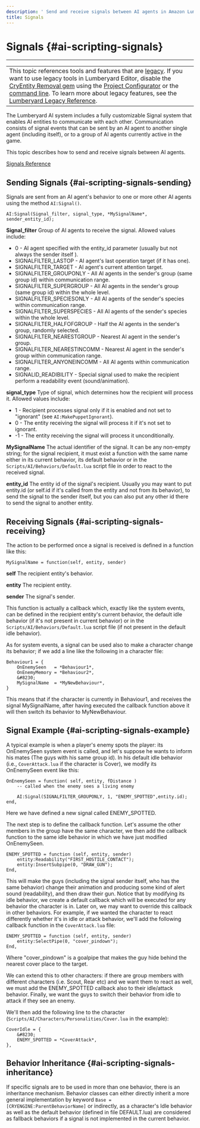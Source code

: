 ```yaml
---
description: ' Send and receive signals between AI agents in Amazon Lumberyard. '
title: Signals
---
```

# Signals {#ai-scripting-signals}


****

|  |
| --- |
| This topic references tools and features that are [legacy](/docs/userguide/ly-glos-chap#legacy)\. If you want to use legacy tools in Lumberyard Editor, disable the [CryEntity Removal gem](/docs/userguide/gems/cryentity-removal-gem) using the [Project Configurator](/docs/userguide/configurator/intro) or the [command line](/docs/userguide/lmbr-exe)\. To learn more about legacy features, see the [Lumberyard Legacy Reference](https://d3bqhfbip4ze4a.cloudfront.net/lumberyard-legacy.pdf)\. |

The Lumberyard AI system includes a fully customizable Signal system that enables AI entities to communicate with each other\. Communication consists of signal events that can be sent by an AI agent to another single agent \(including itself\), or to a group of AI agents currently active in the game\.

This topic describes how to send and receive signals between AI agents\.

[Signals Reference](/docs/userguide/ai/scripting/signals-reference.md)

## Sending Signals {#ai-scripting-signals-sending}

Signals are sent from an AI agent's behavior to one or more other AI agents using the method `AI:Signal()`\.

```
AI:Signal(Signal_filter, signal_type, *MySignalName*, sender_entity_id);
```

**Signal\_filter**
Group of AI agents to receive the signal\. Allowed values include:
+ 0 - AI agent specified with the entity\_id parameter \(usually but not always the sender itself \)\.
+ SIGNALFILTER\_LASTOP - AI agent's last operation target \(if it has one\)\.
+ SIGNALFILTER\_TARGET - AI agent's current attention target\.
+ SIGNALFILTER\_GROUPONLY - All AI agents in the sender's group \(same group id\) within communication range\.
+ SIGNALFILTER\_SUPERGROUP - All AI agents in the sender's group \(same group id\) within the whole level\.
+ SIGNALFILTER\_SPECIESONLY - All AI agents of the sender's species within communication range\.
+ SIGNALFILTER\_SUPERSPECIES - All AI agents of the sender's species within the whole level\.
+ SIGNALFILTER\_HALFOFGROUP - Half the AI agents in the sender's group, randomly selected\.
+ SIGNALFILTER\_NEARESTGROUP - Nearest AI agent in the sender's group\.
+ SIGNALFILTER\_NEARESTINCOMM - Nearest AI agent in the sender's group within communication range\.
+ SIGNALFILTER\_ANYONEINCOMM - All AI agents within communication range\.
+ SIGNALID\_READIBILITY - Special signal used to make the recipient perform a readability event \(sound/animation\)\.

**signal\_type**
Type of signal, which determines how the recipient will process it\. Allowed values include:
+ 1 - Recipient processes signal only if it is enabled and not set to "ignorant" \(see `AI:MakePuppetIgnorant`\)\.
+ 0 - The entity receiving the signal will process it if it's not set to ignorant\.
+ \-1 - The entity receiving the signal will process it unconditionally\.

**MySignalName**
The actual identifier of the signal\. It can be any non\-empty string; for the signal recipient, it must exist a function with the same name either in its current behavior, its default behavior or in the `Scripts/AI/Behaviors/Default.lua` script file in order to react to the received signal\.

**entity\_id**
The entity id of the signal's recipient\. Usually you may want to put entity\.id \(or self\.id if it's called from the entity and not from its behavior\), to send the signal to the sender itself, but you can also put any other id there to send the signal to another entity\.

## Receiving Signals {#ai-scripting-signals-receiving}

The action to be performed once a signal is received is defined in a function like this:

```
MySignalName = function(self, entity, sender)
```

**self**
The recipient entity's behavior\.

**entity**
The recipient entity\.

**sender**
The signal's sender\.

This function is actually a callback which, exactly like the system events, can be defined in the recipient entity's current behavior, the default idle behavior \(if it's not present in current behavior\) or in the `Scripts/AI/Behaviors/Default.lua` script file \(if not present in the default idle behavior\)\.

As for system events, a signal can be used also to make a character change its behavior; if we add a line like the following in a character file:

```
Behaviour1 = {
    OnEnemySeen   = *Behaviour1*,
    OnEnemyMemory = *Behaviour2*,
    &#8230;
    MySignalName  = *MyNewBehaviour*,
}
```

This means that if the character is currently in Behaviour1, and receives the signal MySignalName, after having executed the callback function above it will then switch its behavior to MyNewBehaviour\.

## Signal Example {#ai-scripting-signals-example}

A typical example is when a player's enemy spots the player: its OnEnemySeen system event is called, and let's suppose he wants to inform his mates \(The guys with his same group id\)\. In his default idle behavior \(i\.e\., `CoverAttack.lua` if the character is Cover\), we modify its OnEnemySeen event like this:

```
OnEnemySeen = function( self, entity, fDistance )
    -- called when the enemy sees a living enemy

    AI:Signal(SIGNALFILTER_GROUPONLY, 1, "ENEMY_SPOTTED",entity.id);
end,
```

Here we have defined a new signal called ENEMY\_SPOTTED\.

The next step is to define the callback function\. Let's assume the other members in the group have the same character, we then add the callback function to the same idle behavior in which we have just modified OnEnemySeen\.

```
ENEMY_SPOTTED = function (self, entity, sender)
    entity:Readability("FIRST_HOSTILE_CONTACT");
    entity:InsertSubpipe(0, "DRAW_GUN");
End,
```

This will make the guys \(including the signal sender itself, who has the same behavior\) change their animation and producing some kind of alert sound \(readability\), and then draw their gun\. Notice that by modifying its idle behavior, we create a default callback which will be executed for any behavior the character is in\. Later on, we may want to override this callback in other behaviors\. For example, if we wanted the character to react differently whether it's in idle or attack behavior, we'll add the following callback function in the `CoverAttack.lua` file:

```
ENEMY_SPOTTED = function (self, entity, sender)
    entity:SelectPipe(0, "cover_pindown");
End,
```

Where "cover\_pindown" is a goalpipe that makes the guy hide behind the nearest cover place to the target\.

We can extend this to other characters: if there are group members with different characters \(i\.e\. Scout, Rear etc\) and we want them to react as well, we must add the ENEMY\_SPOTTED callback also to their idle/attack behavior\. Finally, we want the guys to switch their behavior from idle to attack if they see an enemy\.

We'll then add the following line to the character \(`Scripts/AI/Characters/Personalities/Cover.lua` in the example\):

```
CoverIdle = {
    &#8230;
    ENEMY_SPOTTED = *CoverAttack*,
},
```

## Behavior Inheritance {#ai-scripting-signals-inheritance}

If specific signals are to be used in more than one behavior, there is an inheritance mechanism\. Behavior classes can either directly inherit a more general implementation by keyword `Base = [CRYENGINE:ParentBehaviorName]` or indirectly, as a character's Idle behavior as well as the default behavior \(defined in file DEFAULT\.lua\) are considered as fallback behaviors if a signal is not implemented in the current behavior\.